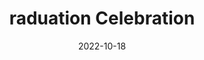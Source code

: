 ---
layout: post
title: "raduation Celebration"
permalink: /updates/ceb_grad/
date: 2022-10-18
time: 18th October, 2022
company: Mahidol University, Thailand
description: "CEB-RAMA-MU hosted Graduation Cerlebration for alumni of 2020 and 2021 academic years. Although I chose not to attend the ceremony hosted by Faculty of Medicine Ramathibodi Hospital and Mahidol University, I participated as a Master of Science graduate of 2021."

photos:
    set: ceb_grad
    size: 5
---